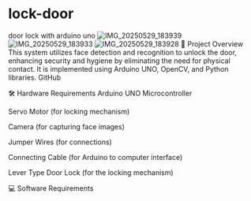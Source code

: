 # lock-door
door lock with arduino uno
![IMG_20250529_183939](https://github.com/user-attachments/assets/a7e32601-bf79-41b3-8b8f-f705c9d3e7a8)
![IMG_20250529_183933](https://github.com/user-attachments/assets/fc31c171-a1b0-431a-8d18-328ea29c1588)
![IMG_20250529_183928](https://github.com/user-attachments/assets/23fd902a-d3b2-414e-b8f4-4c3a2178f332)
🔐 Project Overview
This system utilizes face detection and recognition to unlock the door, enhancing security and hygiene by eliminating the need for physical contact. It is implemented using Arduino UNO, OpenCV, and Python libraries.
GitHub

🛠️ Hardware Requirements
Arduino UNO Microcontroller

Servo Motor (for locking mechanism)

Camera (for capturing face images)

Jumper Wires (for connections)

Connecting Cable (for Arduino to computer interface)

Lever Type Door Lock (for the locking mechanism)

💻 Software Requirements
